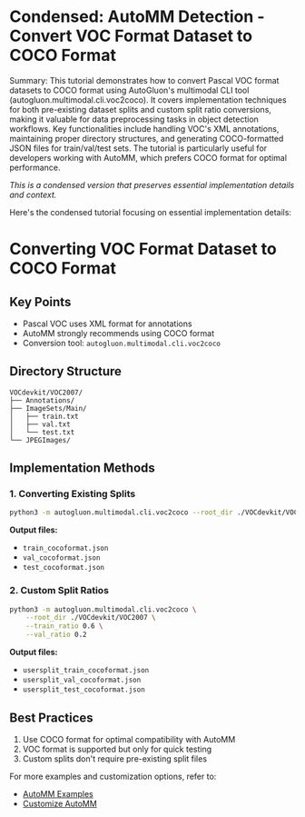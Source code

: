 # Condensed: AutoMM Detection - Convert VOC Format Dataset to COCO Format

Summary: This tutorial demonstrates how to convert Pascal VOC format datasets to COCO format using AutoGluon's multimodal CLI tool (autogluon.multimodal.cli.voc2coco). It covers implementation techniques for both pre-existing dataset splits and custom split ratio conversions, making it valuable for data preprocessing tasks in object detection workflows. Key functionalities include handling VOC's XML annotations, maintaining proper directory structures, and generating COCO-formatted JSON files for train/val/test sets. The tutorial is particularly useful for developers working with AutoMM, which prefers COCO format for optimal performance.

*This is a condensed version that preserves essential implementation details and context.*

Here's the condensed tutorial focusing on essential implementation details:

# Converting VOC Format Dataset to COCO Format

## Key Points
- Pascal VOC uses XML format for annotations
- AutoMM strongly recommends using COCO format
- Conversion tool: `autogluon.multimodal.cli.voc2coco`

## Directory Structure
```
VOCdevkit/VOC2007/
├── Annotations/
├── ImageSets/Main/
│   ├── train.txt
│   ├── val.txt
│   └── test.txt
└── JPEGImages/
```

## Implementation Methods

### 1. Converting Existing Splits
```bash
python3 -m autogluon.multimodal.cli.voc2coco --root_dir ./VOCdevkit/VOC2007
```

**Output files:**
- `train_cocoformat.json`
- `val_cocoformat.json`
- `test_cocoformat.json`

### 2. Custom Split Ratios
```bash
python3 -m autogluon.multimodal.cli.voc2coco \
    --root_dir ./VOCdevkit/VOC2007 \
    --train_ratio 0.6 \
    --val_ratio 0.2
```

**Output files:**
- `usersplit_train_cocoformat.json`
- `usersplit_val_cocoformat.json`
- `usersplit_test_cocoformat.json`

## Best Practices
1. Use COCO format for optimal compatibility with AutoMM
2. VOC format is supported but only for quick testing
3. Custom splits don't require pre-existing split files

For more examples and customization options, refer to:
- [AutoMM Examples](https://github.com/autogluon/autogluon/tree/master/examples/automm)
- [Customize AutoMM](../../advanced_topics/customization.ipynb)